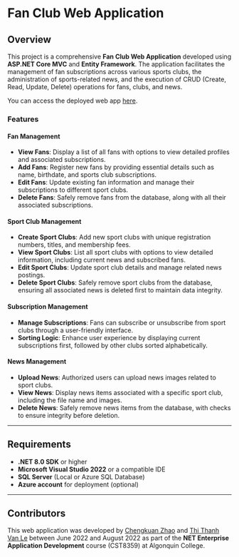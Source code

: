 # Fan Club Web Application

## Overview

This project is a comprehensive **Fan Club Web Application** developed using **ASP.NET Core MVC** and **Entity Framework**. The application facilitates the management of fan subscriptions across various sports clubs, the administration of sports-related news, and the execution of CRUD (Create, Read, Update, Delete) operations for fans, clubs, and news.

You can access the deployed web app [here](https://chengkuanassg2-hcenbtb4gjdjg0gs.canadacentral-01.azurewebsites.net/).


### Features

#### Fan Management
- **View Fans**: Display a list of all fans with options to view detailed profiles and associated subscriptions.
- **Add Fans**: Register new fans by providing essential details such as name, birthdate, and sports club subscriptions.
- **Edit Fans**: Update existing fan information and manage their subscriptions to different sport clubs.
- **Delete Fans**: Safely remove fans from the database, along with all their associated subscriptions.

#### Sport Club Management
- **Create Sport Clubs**: Add new sport clubs with unique registration numbers, titles, and membership fees.
- **View Sport Clubs**: List all sport clubs with options to view detailed information, including current news and subscribed fans.
- **Edit Sport Clubs**: Update sport club details and manage related news postings.
- **Delete Sport Clubs**: Safely remove sport clubs from the database, ensuring all associated news is deleted first to maintain data integrity.


#### Subscription Management
- **Manage Subscriptions**: Fans can subscribe or unsubscribe from sport clubs through a user-friendly interface.
- **Sorting Logic**: Enhance user experience by displaying current subscriptions first, followed by other clubs sorted alphabetically.

#### News Management
- **Upload News**: Authorized users can upload news images related to sport clubs.
- **View News**: Display news items associated with a specific sport club, including the file name and images.
- **Delete News**: Safely remove news items from the database, with checks to ensure integrity before deletion.

---

## Requirements

- **.NET 8.0 SDK** or higher
- **Microsoft Visual Studio 2022** or a compatible IDE
- **SQL Server** (Local or Azure SQL Database)
- **Azure account** for deployment (optional)

---

## Contributors

This web application was developed by [Chengkuan Zhao](https://github.com/chengkuanz) and [Thi Thanh Van Le](https://github.com/Le-Vivian) between June 2022 and August 2022 as part of the **NET Enterprise Application Development** course (CST8359) at Algonquin College.
